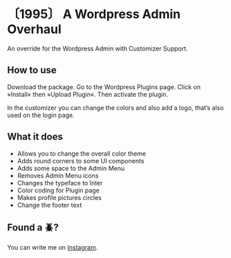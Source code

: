 # 〔1995〕 A Wordpress Admin Overhaul

An override for the Wordpress Admin with Customizer Support.

## How to use

Download the package. Go to the Wordpress Plugins page. Click on »Install« then »Upload Plugin«. Then activate the plugin. 

In the customizer you can change the colors and also add a logo, that’s also used on the login page.
## What it does

- Allows you to change the overall color theme
- Adds round corners to some UI components
- Adds some space to the Admin Menu
- Removes Admin Menu icons
- Changes the typeface to Inter
- Color coding for Plugin page
- Makes profile pictures circles
- Change the footer text
## Found a 🪲?

You can write me on [Instagram](https://www.instagram.com/felixbuhler/). 